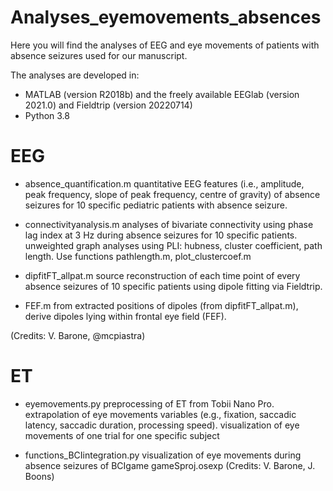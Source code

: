 # Analyses_eyemovements_absences
Here you will find the analyses of EEG and eye movements of patients with absence seizures used for our manuscript. 



The analyses are developed in:
- MATLAB (version R2018b) and the freely available EEGlab (version 2021.0) and Fieldtrip (version 20220714)
- Python 3.8

# EEG 
- absence_quantification.m
quantitative EEG features (i.e., amplitude, peak frequency, slope of peak frequency, centre of gravity) of absence seizures for 10 specific pediatric patients with absence seizure. 

- connectivityanalysis.m
analyses of bivariate connectivity using phase lag index at 3 Hz during absence seizures for 10 specific patients. 
unweighted graph analyses using PLI: hubness, cluster coefficient, path length. Use functions pathlength.m, plot_clustercoef.m

- dipfitFT_allpat.m 
source reconstruction of each time point of every absence seizures of 10 specific patients using dipole fitting via Fieldtrip.

- FEF.m 
from extracted positions of dipoles (from dipfitFT_allpat.m), derive dipoles lying within frontal eye field (FEF). 

(Credits: V. Barone, @mcpiastra)

# ET  

- eyemovements.py
preprocessing of ET from Tobii Nano Pro. 
extrapolation of eye movements variables (e.g., fixation, saccadic latency, saccadic duration, processing speed).
visualization of eye movements of one trial for one specific subject


- functions_BCIintegration.py
visualization of eye movements during absence seizures of BCIgame gameSproj.osexp
(Credits: V. Barone, J. Boons)
